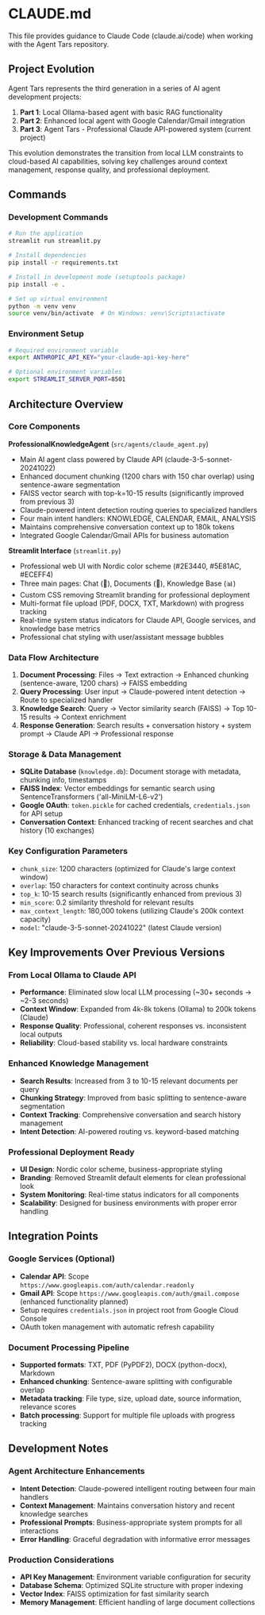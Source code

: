# CLAUDE.md

This file provides guidance to Claude Code (claude.ai/code) when working with the Agent Tars repository.

## Project Evolution

Agent Tars represents the third generation in a series of AI agent development projects:

1. **Part 1**: Local Ollama-based agent with basic RAG functionality
2. **Part 2**: Enhanced local agent with Google Calendar/Gmail integration
3. **Part 3**: Agent Tars - Professional Claude API-powered system (current project)

This evolution demonstrates the transition from local LLM constraints to cloud-based AI capabilities, solving key challenges around context management, response quality, and professional deployment.

## Commands

### Development Commands
```bash
# Run the application
streamlit run streamlit.py

# Install dependencies
pip install -r requirements.txt

# Install in development mode (setuptools package)
pip install -e .

# Set up virtual environment
python -m venv venv
source venv/bin/activate  # On Windows: venv\Scripts\activate
```

### Environment Setup
```bash
# Required environment variable
export ANTHROPIC_API_KEY="your-claude-api-key-here"

# Optional environment variables
export STREAMLIT_SERVER_PORT=8501
```

## Architecture Overview

### Core Components

**ProfessionalKnowledgeAgent** (`src/agents/claude_agent.py`)
- Main AI agent class powered by Claude API (claude-3-5-sonnet-20241022)
- Enhanced document chunking (1200 chars with 150 char overlap) using sentence-aware segmentation
- FAISS vector search with top-k=10-15 results (significantly improved from previous 3)
- Claude-powered intent detection routing queries to specialized handlers
- Four main intent handlers: KNOWLEDGE, CALENDAR, EMAIL, ANALYSIS
- Maintains comprehensive conversation context up to 180k tokens
- Integrated Google Calendar/Gmail APIs for business automation

**Streamlit Interface** (`streamlit.py`)
- Professional web UI with Nordic color scheme (#2E3440, #5E81AC, #ECEFF4)
- Three main pages: Chat (💬), Documents (📄), Knowledge Base (📊)
- Custom CSS removing Streamlit branding for professional deployment
- Multi-format file upload (PDF, DOCX, TXT, Markdown) with progress tracking
- Real-time system status indicators for Claude API, Google services, and knowledge base metrics
- Professional chat styling with user/assistant message bubbles

### Data Flow Architecture

1. **Document Processing**: Files → Text extraction → Enhanced chunking (sentence-aware, 1200 chars) → FAISS embedding
2. **Query Processing**: User input → Claude-powered intent detection → Route to specialized handler
3. **Knowledge Search**: Query → Vector similarity search (FAISS) → Top 10-15 results → Context enrichment
4. **Response Generation**: Search results + conversation history + system prompt → Claude API → Professional response

### Storage & Data Management
- **SQLite Database** (`knowledge.db`): Document storage with metadata, chunking info, timestamps
- **FAISS Index**: Vector embeddings for semantic search using SentenceTransformers ('all-MiniLM-L6-v2')
- **Google OAuth**: `token.pickle` for cached credentials, `credentials.json` for API setup
- **Conversation Context**: Enhanced tracking of recent searches and chat history (10 exchanges)

### Key Configuration Parameters
- `chunk_size`: 1200 characters (optimized for Claude's large context window)
- `overlap`: 150 characters for context continuity across chunks
- `top_k`: 10-15 search results (significantly enhanced from previous 3)
- `min_score`: 0.2 similarity threshold for relevant results
- `max_context_length`: 180,000 tokens (utilizing Claude's 200k context capacity)
- `model`: "claude-3-5-sonnet-20241022" (latest Claude version)

## Key Improvements Over Previous Versions

### From Local Ollama to Claude API
- **Performance**: Eliminated slow local LLM processing (~30+ seconds → ~2-3 seconds)
- **Context Window**: Expanded from 4k-8k tokens (Ollama) to 200k tokens (Claude)
- **Response Quality**: Professional, coherent responses vs. inconsistent local outputs
- **Reliability**: Cloud-based stability vs. local hardware constraints

### Enhanced Knowledge Management
- **Search Results**: Increased from 3 to 10-15 relevant documents per query
- **Chunking Strategy**: Improved from basic splitting to sentence-aware segmentation
- **Context Tracking**: Comprehensive conversation and search history management
- **Intent Detection**: AI-powered routing vs. keyword-based matching

### Professional Deployment Ready
- **UI Design**: Nordic color scheme, business-appropriate styling
- **Branding**: Removed Streamlit default elements for clean professional look
- **System Monitoring**: Real-time status indicators for all components
- **Scalability**: Designed for business environments with proper error handling

## Integration Points

### Google Services (Optional)
- **Calendar API**: Scope `https://www.googleapis.com/auth/calendar.readonly`
- **Gmail API**: Scope `https://www.googleapis.com/auth/gmail.compose` (enhanced functionality planned)
- Setup requires `credentials.json` in project root from Google Cloud Console
- OAuth token management with automatic refresh capability

### Document Processing Pipeline
- **Supported formats**: TXT, PDF (PyPDF2), DOCX (python-docx), Markdown
- **Enhanced chunking**: Sentence-aware splitting with configurable overlap
- **Metadata tracking**: File type, size, upload date, source information, relevance scores
- **Batch processing**: Support for multiple file uploads with progress tracking

## Development Notes

### Agent Architecture Enhancements
- **Intent Detection**: Claude-powered intelligent routing between four main handlers
- **Context Management**: Maintains conversation history and recent knowledge searches
- **Professional Prompts**: Business-appropriate system prompts for all interactions
- **Error Handling**: Graceful degradation with informative error messages

### Production Considerations
- **API Key Management**: Environment variable configuration for security
- **Database Schema**: Optimized SQLite structure with proper indexing
- **Vector Index**: FAISS optimization for fast similarity search
- **Memory Management**: Efficient handling of large document collections